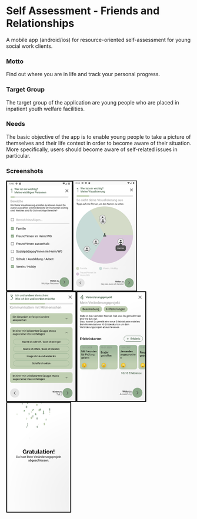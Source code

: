 # Self Assessment - Friends and Relationships

A mobile app (android/ios) for resource-oriented self-assessment for young social work clients.

### Motto
Find out where you are in life and track your personal progress.

### Target Group
The target group of the application are young people who are placed in inpatient youth welfare facilities.

### Needs
The basic objective of the app is to enable young people to take a picture of themselves and their life context in order to become aware of their situation. More specifically, users should become aware of self-related issues in particular.

### Screenshots
<img src="/assets/screenshots/ip5-1.png" height="300" align="left" />
<img src="/assets/screenshots/ip5-2.png" height="300" align="left" />
<img src="/assets/screenshots/ip5-3.png" height="300" align="left" />
<img src="/assets/screenshots/ip5-4.png" height="300" align="left" />
<img src="/assets/screenshots/ip5-5.png" height="300" align="left" />

